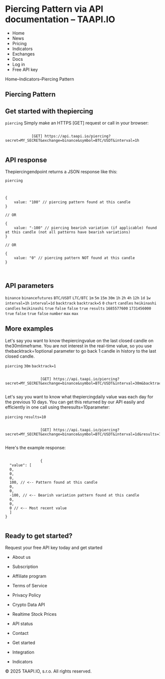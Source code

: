 # Piercing Pattern via API documentation – TAAPI.IO

- Home
- News
- Pricing
- Indicators
- Exchanges
- Docs
- Log in
- Free API key

Home–Indicators–Piercing Pattern


## Piercing Pattern

## Get started with thepiercing
`piercing` Simply make an HTTPS [GET] request or call in your browser:


```

			[GET] https://api.taapi.io/piercing?secret=MY_SECRET&exchange=binance&symbol=BTC/USDT&interval=1h
		
```

## API response
Thepiercingendpoint returns a JSON response like this:

`piercing` 
```

			
{
    value: "100" // piercing pattern found at this candle
}
				
// OR

{
    value: "-100" // piercing bearish variation (if applicable) found at this candle (not all patterns have bearish variations)
}
				
// OR
				
{
    value: "0" // piercing pattern NOT found at this candle
}
			
		
```

## API parameters
`binance` `binancefutures` `BTC/USDT` `LTC/BTC` `1m` `5m` `15m` `30m` `1h` `2h` `4h` `12h` `1d` `1w` `interval=1h` `interval=1d` `backtrack` `backtrack=5` `0` `chart` `candles` `heikinashi` `candles` `heikinashi` `true` `false` `false` `true` `results` `1685577600` `1731456000` `true` `false` `true` `false` `number` `max` `max` 
## More examples
Let's say you want to know thepiercingvalue on the last closed candle on the30mtimeframe. You are not interest in the real-time value, so you use thebacktrack=1optional parameter to go back 1 candle in history to the last closed candle.

`piercing` `30m` `backtrack=1` 
```

				[GET] https://api.taapi.io/piercing?secret=MY_SECRET&exchange=binance&symbol=BTC/USDT&interval=30m&backtrack=1
			
```
Let's say you want to know what thepiercingdaily value was each day for the previous 10 days. You can get this returned by our API easily and efficiently in one call using theresults=10parameter:

`piercing` `results=10` 
```

				[GET] https://api.taapi.io/piercing?secret=MY_SECRET&exchange=binance&symbol=BTC/USDT&interval=1d&results=10
			
```
Here's the example response:


```

				{
  "value": [
  0,
  0,
  0,
  100, // <-- Pattern found at this candle
  0,
  0,
  -100, // <-- Bearish variation pattern found at this candle
  0,
  0,
  0 // <-- Most recent value 
  ]
}
			
```

## Ready to get started?
Request your free API key today and get started

- About us
- Subscription
- Affiliate program
- Terms of Service
- Privacy Policy
- Crypto Data API
- Realtime Stock Prices
- API status
- Contact

- Get started
- Integration
- Indicators

© 2025 TAAPI.IO, s.r.o. All rights reserved.

